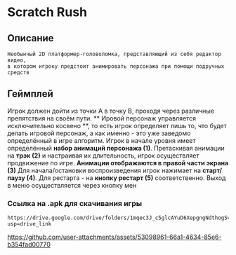 # Scratch Rush
## Описание
```
Необынчый 2D платформер-головоломка, представляющий из себя редактор видео,
в котором игроку предстоит анимировать персонажа при помощи подручных средств
```

## Геймплей

Игрок должен дойти из точки А в точку В, проходя через различные препятствия
на своём пути. ** Ировой персонаж управляется исключительно косвено **, то
есть игрок определяет лишь то, что будет делать игровой персонаж, а как
именно - это уже заведомо определённый в игре алгоритм.
Игрок в начале уровня имеет определённый **набор анимаций персонажа (1)**.
Претаскивая анимации на **трэк (2)** и настраивая их длительность, игрок
осуществляет продвижение по игре. **Анимации отображаются в правой части
экрана (3)**
Для начала/остановки воспроизведения игрок нажимает на **старт/паузу (4)**.
Для рестарта - на **кнопку рестарт (5)** соответственно. 
Выход в меню осуществляется через кнопку мен



### Ссылка на .apk для скачивания игры
```
https://drive.google.com/drive/folders/1mqec3J_c5glcAYuD6XepgngNdthogSvY?usp=drive_link
```

https://github.com/user-attachments/assets/53098961-66a1-4634-85e6-b354fad00770





